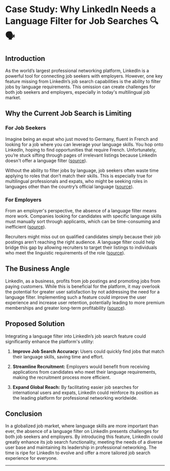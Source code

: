 # Case Study: Why LinkedIn Needs a Language Filter for Job Searches 🔍🗣️

## Introduction

As the world’s largest professional networking platform, LinkedIn is a powerful tool for connecting job seekers with employers. However, one key feature missing from LinkedIn’s job search capabilities is the ability to filter jobs by language requirements. This omission can create challenges for both job seekers and employers, especially in today's multilingual job market.

## Why the Current Job Search is Limiting

### For Job Seekers

Imagine being an expat who just moved to Germany, fluent in French and looking for a job where you can leverage your language skills. You hop onto LinkedIn, hoping to find opportunities that require French. Unfortunately, you’re stuck sifting through pages of irrelevant listings because LinkedIn doesn't offer a language filter ([source](https://www.reddit.com/r/linkedin/comments/y6r58v/does_linkedin_have_the_option_to_filter_jobs/)).

Without the ability to filter jobs by language, job seekers often waste time applying to roles that don’t match their skills. This is especially true for multilingual professionals and expats, who might be seeking roles in languages other than the country’s official language ([source](https://chrome-stats.com/d/mbebgkhmkkhpibfdkmckimiphjjpljgk/linkedin-job-search-language-filter)).

### For Employers

From an employer's perspective, the absence of a language filter means more work. Companies looking for candidates with specific language skills must manually sort through applicants, which can be time-consuming and inefficient ([source](https://www.reddit.com/r/linkedin/comments/f1vh2u/chrome_extension_to_filter_linkedin_job/)).

Recruiters might miss out on qualified candidates simply because their job postings aren’t reaching the right audience. A language filter could help bridge this gap by allowing recruiters to target their listings to individuals who meet the linguistic requirements of the role ([source](https://www.reddit.com/r/linkedin/comments/0fghu9/what_is_going_on_with_linkedins_job_search_filters/)).

## The Business Angle

LinkedIn, as a business, profits from job postings and promoting jobs from paying customers. While this is beneficial for the platform, it may overlook the potential for greater user satisfaction by not addressing the need for a language filter. Implementing such a feature could improve the user experience and increase user retention, potentially leading to more premium memberships and greater long-term profitability ([source](https://chrome-stats.com/d/mbebgkhmkkhpibfdkmckimiphjjpljgk/linkedin-job-search-language-filter)).

## Proposed Solution

Integrating a language filter into LinkedIn’s job search feature could significantly enhance the platform's utility:

1. **Improve Job Search Accuracy:** Users could quickly find jobs that match their language skills, saving time and effort.

2. **Streamline Recruitment:** Employers would benefit from receiving applications from candidates who meet their language requirements, making the recruitment process more efficient.

3. **Expand Global Reach:** By facilitating easier job searches for international users and expats, LinkedIn could reinforce its position as the leading platform for professional networking worldwide.

## Conclusion

In a globalized job market, where language skills are more important than ever, the absence of a language filter on LinkedIn presents challenges for both job seekers and employers. By introducing this feature, LinkedIn could greatly enhance its job search functionality, meeting the needs of a diverse user base and maintaining its leadership in professional networking. The time is ripe for LinkedIn to evolve and offer a more tailored job search experience for everyone.

---

